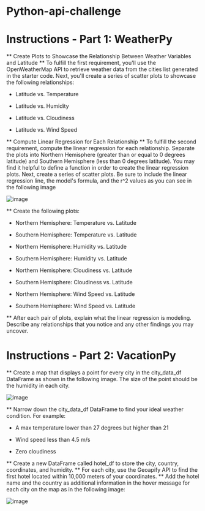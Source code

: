 # Python-api-challenge

# Instructions - Part 1: WeatherPy

** Create Plots to Showcase the Relationship Between Weather Variables and Latitude
** To fulfill the first requirement, you'll use the OpenWeatherMap API to retrieve weather data from the cities list generated in the starter code. Next, you'll create a series of scatter plots to showcase the following relationships:

  - Latitude vs. Temperature

  - Latitude vs. Humidity

  - Latitude vs. Cloudiness

  - Latitude vs. Wind Speed

** Compute Linear Regression for Each Relationship
** To fulfill the second requirement, compute the linear regression for each relationship. Separate the plots into Northern Hemisphere (greater than or equal to 0 degrees latitude) and Southern Hemisphere (less than 0 degrees latitude). You may find it helpful to define a function in order to create the linear regression plots. Next, create a series of scatter plots. Be sure to include the linear regression line, the model's formula, and the r^2 values as you can see in the following image

   ![image](https://github.com/user-attachments/assets/49d21467-3819-4dd0-acfe-efbf2661cfd6)


** Create the following plots:

  - Northern Hemisphere: Temperature vs. Latitude
  
  - Southern Hemisphere: Temperature vs. Latitude
  
  - Northern Hemisphere: Humidity vs. Latitude
  
  - Southern Hemisphere: Humidity vs. Latitude
  
  - Northern Hemisphere: Cloudiness vs. Latitude
  
  - Southern Hemisphere: Cloudiness vs. Latitude
  
  - Northern Hemisphere: Wind Speed vs. Latitude
  
  - Southern Hemisphere: Wind Speed vs. Latitude

** After each pair of plots, explain what the linear regression is modeling. Describe any relationships that you notice and any other findings you may uncover.

# Instructions - Part 2: VacationPy

** Create a map that displays a point for every city in the city_data_df DataFrame as shown in the following image. The size of the point should be the humidity in each city.
  
   ![image](https://github.com/user-attachments/assets/22a40720-bdc2-4295-9235-39df8951de5a)


** Narrow down the city_data_df DataFrame to find your ideal weather condition. For example:

  - A max temperature lower than 27 degrees but higher than 21

  - Wind speed less than 4.5 m/s

  - Zero cloudiness

** Create a new DataFrame called hotel_df to store the city, country, coordinates, and humidity.
** For each city, use the Geoapify API to find the first hotel located within 10,000 meters of your coordinates.
** Add the hotel name and the country as additional information in the hover message for each city on the map as in the following image:

  ![image](https://github.com/user-attachments/assets/6d0c1ea8-e934-4da9-beee-92ce68eca00a)

 



